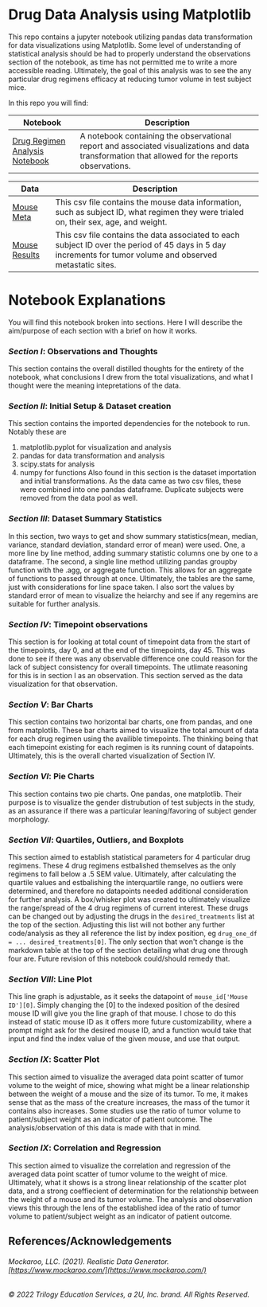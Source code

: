 # Drug Data Analysis using Matplotlib
This repo contains a jupyter notebook utilizing pandas data transformation for data visualizations using Matplotlib. Some level of understanding of statistical analysis should be had to properly understand the observations section of the notebook, as time has not permitted me to write a more accessible reading. Ultimately, the goal of this analysis was to see the any particular drug regimens efficacy at reducing tumor volume in test subject mice.

In this repo you will find:

|Notebook| Description|
|--------|------------|
|[Drug Regimen Analysis Notebook](regimen_notebook.ipynb)| A notebook containing the observational report and associated visualizations and data transformation that allowed for the reports observations.|

|Data|Description|
|----|-----------|
|[Mouse Meta](data/Mouse_metadata.csv)|This csv file contains the mouse data information, such as subject ID, what regimen they were trialed on, their sex, age, and weight.
|[Mouse Results](data/Study_results.csv)| This csv file contains the data associated to each subject ID over the period of 45 days in 5 day increments for tumor volume and observed metastatic sites.|

# Notebook Explanations
You will find this notebook broken into sections. Here I will describe the aim/purpose of each section with a brief on how it works.

### *Section I*: Observations and Thoughts
This section contains the overall distilled thoughts for the entirety of the notebook, what conclusions I drew from the total visualizations, and what I thought were the meaning intepretations of the data. 

### *Section II*: Initial Setup & Dataset creation
This section contains the imported dependencies for the notebook to run. Notably these are
1. matplotlib.pyplot for visualization and analysis 
2. pandas for data transformation and analysis
3. scipy.stats for analysis
4. numpy for functions
Also found in this section is the dataset importation and initial transformations. As the data came as two csv files, these were combined into one pandas dataframe. Duplicate subjects were removed from the data pool as well. 

### *Section III*: Dataset Summary Statistics
In this section, two ways to get and show summary statistics(mean, median, variance, standard deviation, standard error of mean) were used. 
One, a more line by line method, adding summary statistic columns one by one to a dataframe.
The second, a single line method utilizing pandas groupby function with the .agg, or aggregate function. This allows for an aggregate of functions to passed through at once. 
Ultimately, the tables are the same, just with considerations for line space taken. I also sort the values by standard error of mean to visualize the heiarchy and see if any regemins are suitable for further analysis.

### *Section IV*: Timepoint observations
This section is for looking at total count of timepoint data from the start of the timepoints, day 0, and at the end of the timepoints, day 45. This was done to see if there was any observable difference one could reason for the lack of subject consistency for overall timepoints. The utlimate reasoning for this is in section I as an observation. This section served as the data visualization for that observation.

### *Section V*: Bar Charts
This section contains two horizontal bar charts, one from pandas, and one from matplotlib. These bar charts aimed to visualize the total amount of data for each drug regimen using the availible timepoints. The thinking being that each timepoint existing for each regimen is its running count of datapoints. Ultimately, this is the overall charted visualization of Section IV.

### *Section VI*: Pie Charts
This section contains two pie charts. One pandas, one matplotlib. Their purpose is to visualize the gender distrubution of test subjects in the study, as an assurance if there was a particular leaning/favoring of subject gender morphology. 

### *Section VII*: Quartiles, Outliers, and Boxplots
This section aimed to establish statistical parameters for 4 particular drug regimens. These 4 drug regimens estbalished themselves as the only regimens to fall below a .5 SEM value.  Ultimately, after calculating the quartile values and estbalishing the interquartile range, no outliers were determined, and therefore no datapoints needed additional consideration for further analysis. A box/whisker plot was created to ultimately visualize the range/spread of the 4 drug regimens of current interest. These drugs can be changed out by adjusting the drugs in the `desired_treatments` list at the top of the section. Adjusting this list will not bother any further code/analysis as they all reference the list by index position, eg `drug_one_df = ... desired_treatments[0]`. The only section that won't change is the markdown table at the top of the section detailing what drug one through four are. Future revision of this notebook could/should remedy that. 

### *Section VIII*: Line Plot
This line graph is adjustable, as it seeks the datapoint of  `mouse_id['Mouse ID'][0]`. Simply changing the [0] to the indexed position of the desired mouse ID will give you the line graph of that mouse. I chose to do this instead of static mouse ID as it offers more future customizability, where a prompt might ask for the desired mouse ID, and a function would take that input and find the index value of the given mouse, and use that output. 

### *Section IX*: Scatter Plot
This section aimed to visualize the averaged data point scatter of tumor volume to the weight of mice, showing what might be a linear relationship between the weight of a mouse and the size of its tumor. To me, it makes sense that as the mass of the creature increases, the mass of the tumor it contains also increases. Some studies use the ratio of tumor volume to patient/subject weight as an indicator of patient outcome. The analysis/observation of this data is made with that in mind. 

### *Section IX*: Correlation and Regression
This section aimed to visualize the correlation and regression of the averaged data point scatter of tumor volume to the weight of mice. Ultimately, what it shows is a strong linear relationship of the scatter plot data, and a strong coeffiecient of determination for the relationship between the weight of a mouse and its tumor volume. The analysis and observation views this through the lens of the established idea of the ratio of tumor volume to patient/subject weight as an indicator of patient outcome.

## References/Acknowledgements

###### Mockaroo, LLC. (2021). Realistic Data Generator. [https://www.mockaroo.com/](https://www.mockaroo.com/)
###### © 2022 Trilogy Education Services, a 2U, Inc. brand. All Rights Reserved.


